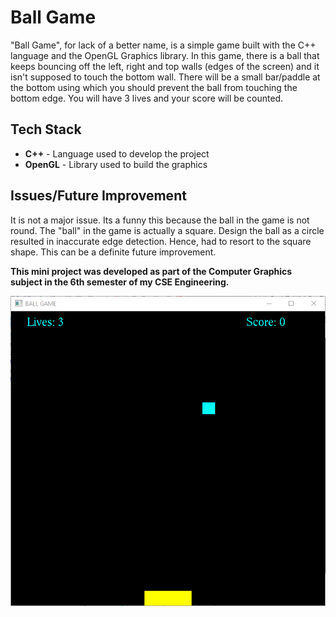 # Ball Game

"Ball Game", for lack of a better name, is a simple game built with the C++ language and the OpenGL Graphics library. In this game, there is a ball that keeps bouncing off the left, right and top walls (edges of the screen) and it isn't supposed to touch the bottom wall. There will be a small bar/paddle at the bottom using which you should prevent the ball from touching the bottom edge. You will have 3 lives and your score will be counted.

## Tech Stack

* **C++** - Language used to develop the project
* **OpenGL** - Library used to build the graphics

## Issues/Future Improvement

It is not a major issue. Its a funny this because the ball in the game is not round. The "ball" in the game is actually a square. Design the ball as a circle resulted in inaccurate edge detection. Hence, had to resort to the square shape. This can be a definite future improvement.

**This mini project was developed as part of the Computer Graphics subject in the 6th semester of my CSE Engineering.**

![demo image of the project](https://github.com/yashspr/ball-game/blob/master/demo.png "This is how it looks like")